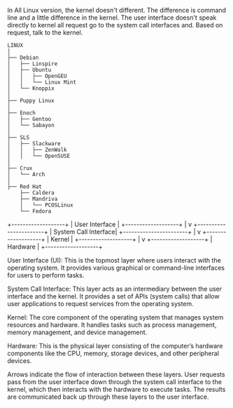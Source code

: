 In All Linux version, the kernel  doesn't different.  The difference  is command line and a little difference in the kernel. The user interface doesn't speak directly to kernel all request go to the system call interfaces and. Based on request, talk to the kernel.


```
LINUX
│
├── Debian
│   ├── Linspire
│   ├── Ubuntu
│   │   ├── OpenGEU
│   │   └── Linux Mint
│   └── Knoppix
│
├── Puppy Linux
│
├── Enoch
│   ├── Gentoo
│   └── Sabayon
│
├── SLS
│   ├── Slackware
│   │   ├── ZenWalk
│   │   └── OpenSUSE
│
├── Crux
│   └── Arch
│
├── Red Hat
    ├── Caldera
    ├── Mandriva
    │   └── PCOSLinux
    └── Fedora

```


+-------------------+
|  User Interface   |
+-------------------+
          |
          v
+-----------------------+
|  System Call Interface|
+-----------------------+
          |
          v
+-------------------+
|      Kernel      |
+-------------------+
          |
          v
+-------------------+
|     Hardware     |
+-------------------+

User Interface (UI): This is the topmost layer where users interact with the operating system. It provides various graphical or command-line interfaces for users to perform tasks.

System Call Interface: This layer acts as an intermediary between the user interface and the kernel. It provides a set of APIs (system calls) that allow user applications to request services from the operating system.

Kernel: The core component of the operating system that manages system resources and hardware. It handles tasks such as process management, memory management, and device management.

Hardware: This is the physical layer consisting of the computer’s hardware components like the CPU, memory, storage devices, and other peripheral devices.

Arrows indicate the flow of interaction between these layers. User requests pass from the user interface down through the system call interface to the kernel, which then interacts with the hardware to execute tasks. The results are communicated back up through these layers to the user interface.
